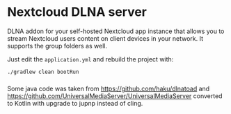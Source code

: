 # Nextcloud DLNA server

DLNA addon for your self-hosted Nextcloud app instance that allows you to stream Nextcloud users content on client
devices in your network.
It supports the group folders as well.

Just edit the `application.yml` and rebuild the project with:

`./gradlew clean bootRun`

###  

Some java code was taken from https://github.com/haku/dlnatoad
and https://github.com/UniversalMediaServer/UniversalMediaServer converted to Kotlin with upgrade to jupnp instead of
cling.